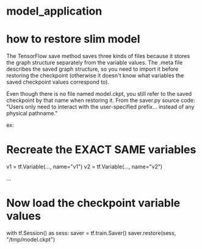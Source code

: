 # model_application
# how to restore slim model
The TensorFlow save method saves three kinds of files because it stores the graph structure separately from the variable values. 
The .meta file describes the saved graph structure, so you need to import it before restoring the checkpoint (otherwise it doesn't know what variables the saved checkpoint values correspond to).

Even though there is no file named model.ckpt, you still refer to the saved checkpoint by that name when restoring it. From the saver.py source code: "Users only need to interact with the user-specified prefix... instead of any physical pathname."

ex:
# Recreate the EXACT SAME variables
v1 = tf.Variable(..., name="v1")
v2 = tf.Variable(..., name="v2")

...

# Now load the checkpoint variable values
with tf.Session() as sess:
    saver = tf.train.Saver()
    saver.restore(sess, "/tmp/model.ckpt")
